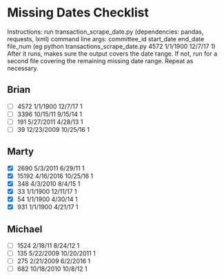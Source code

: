 # Missing Dates Checklist
Instructions: run transaction_scrape_date.py (dependencies: pandas, requests, lxml)
command line args: committee_id start_date end_date file_num (eg python transactions_scrape_date.py 4572 1/1/1900 12/7/17 1)
After it runs, makes sure the output covers the date range. If not, run for a second file covering the remaining missing date range. Repeat as necessary.

## Brian
- [ ] 4572 1/1/1900 12/7/17 1
- [ ] 3396 10/15/11 9/15/14 1
- [ ] 191 5/27/2011 4/28/13 1
- [ ] 39 12/23/2009 10/25/16 1

## Marty
- [x] 2690 5/3/2011 6/29/11 1 
- [x] 15192 4/16/2016 10/25/16 1
- [x] 348 4/3/2010 8/4/15 1 
- [x] 33 1/1/1900 12/11/17 1
- [x] 54 1/1/1900 4/30/14 1 
- [x] 931 1/1/1900 4/21/17 1

## Michael
- [ ] 1524 2/18/11 8/24/12 1
- [ ] 135 5/22/2009 10/20/2011 1
- [ ] 275 2/21/2009 6/2/2016 1
- [ ] 682 10/18/2010 10/8/12 1
